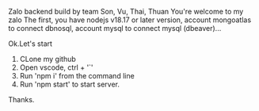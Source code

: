 Zalo backend build by team Son, Vu, Thai, Thuan
You're welcome to my zalo
The first, you have nodejs v18.17 or later version, account mongoatlas to connect dbnosql, account mysql to connect mysql (dbeaver)...

Ok.Let's start
1. CLone my github
2. Open vscode, ctrl + '`'
3. Run 'npm i' from the command line
4. Run 'npm start' to start server.

Thanks.
   

